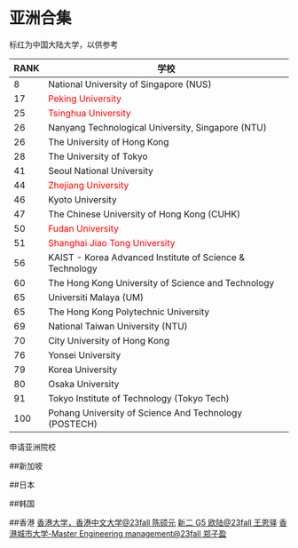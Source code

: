 # 亚洲合集

标红为中国大陆大学，以供参考

| RANK | 学校                                                     |
|------|----------------------------------------------------------|
| 8    | National University of Singapore (NUS)                   |
| 17   | <font color="red">Peking University</font>               |
| 25   | <font color="red">Tsinghua University</font>             |
| 26   | Nanyang Technological University, Singapore (NTU)        |
| 26   | The University of Hong Kong                              |
| 28   | The University of Tokyo                                  |
| 41   | Seoul National University                                |
| 44   | <font color="red">Zhejiang University</font>             |
| 46   | Kyoto University                                         |
| 47   | The Chinese University of Hong Kong (CUHK)               |
| 50   | <font color="red">Fudan University</font>                |
| 51   | <font color="red">Shanghai Jiao Tong University</font>   |
| 56   | KAIST - Korea Advanced Institute of Science & Technology |
| 60   | The Hong Kong University of Science and Technology       |
| 65   | Universiti Malaya (UM)                                   |
| 65   | The Hong Kong Polytechnic University                     |
| 69   | National Taiwan University (NTU)                         |
| 70   | City University of Hong Kong                             |
| 76   | Yonsei University                                        |
| 79   | Korea University                                         |
| 80   | Osaka University                                         |
| 91   | Tokyo Institute of Technology (Tokyo Tech)               |
| 100  | Pohang University of Science And Technology (POSTECH)    |

申请亚洲院校

##新加坡

##日本

##韩国

##香港
[香港大学，香港中文大学@23fall 陈硕元](https://fzu-fly.online/flying/jk/2023/%E6%A1%88%E4%BE%8B1/)
[新二 G5 欧陆@23fall 王恩驿](https://fzu-fly.online/flying/jk/2023/%E6%A1%88%E4%BE%8B2/)
[香港城市大学-Master Engineering management@23fall 郑子盈](https://fzu-fly.online/flying/jk/2023/%E6%A1%88%E4%BE%8B3/)
